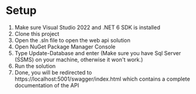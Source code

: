 # Setup
1. Make sure Visual Studio 2022 and .NET 6 SDK is installed
2. Clone this project
3. Open the .sln file to open the web api solution
4. Open NuGet Package Manager Console
5. Type Update-Database and enter (Make sure you have Sql Server (SSMS) on your machine, otherwise it won't work.)
6. Run the solution
7. Done, you will be redirected to https://localhost:5001/swagger/index.html which contains a complete documentation of the API
